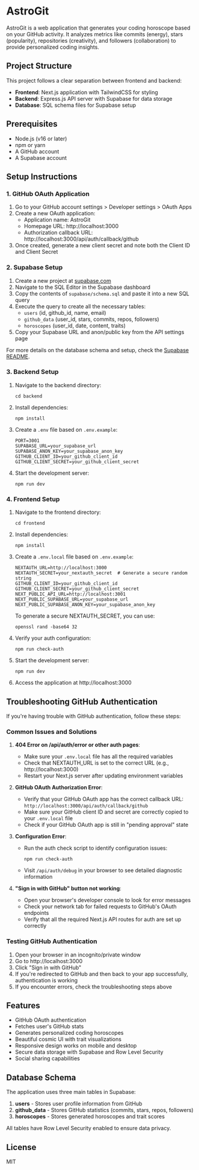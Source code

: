 # AstroGit

AstroGit is a web application that generates your coding horoscope based on your GitHub activity. It analyzes metrics like commits (energy), stars (popularity), repositories (creativity), and followers (collaboration) to provide personalized coding insights.

## Project Structure

This project follows a clear separation between frontend and backend:

- **Frontend**: Next.js application with TailwindCSS for styling
- **Backend**: Express.js API server with Supabase for data storage
- **Database**: SQL schema files for Supabase setup

## Prerequisites

- Node.js (v16 or later)
- npm or yarn
- A GitHub account
- A Supabase account

## Setup Instructions

### 1. GitHub OAuth Application

1. Go to your GitHub account settings > Developer settings > OAuth Apps
2. Create a new OAuth application:
   - Application name: AstroGit
   - Homepage URL: http://localhost:3000
   - Authorization callback URL: http://localhost:3000/api/auth/callback/github
3. Once created, generate a new client secret and note both the Client ID and Client Secret

### 2. Supabase Setup

1. Create a new project at [supabase.com](https://supabase.com)
2. Navigate to the SQL Editor in the Supabase dashboard
3. Copy the contents of `supabase/schema.sql` and paste it into a new SQL query
4. Execute the query to create all the necessary tables:
   - `users` (id, github_id, name, email)
   - `github_data` (user_id, stars, commits, repos, followers)
   - `horoscopes` (user_id, date, content, traits)
5. Copy your Supabase URL and anon/public key from the API settings page

For more details on the database schema and setup, check the [Supabase README](./supabase/README.md).

### 3. Backend Setup

1. Navigate to the backend directory:
   ```
   cd backend
   ```

2. Install dependencies:
   ```
   npm install
   ```

3. Create a `.env` file based on `.env.example`:
   ```
   PORT=3001
   SUPABASE_URL=your_supabase_url
   SUPABASE_ANON_KEY=your_supabase_anon_key
   GITHUB_CLIENT_ID=your_github_client_id
   GITHUB_CLIENT_SECRET=your_github_client_secret
   ```

4. Start the development server:
   ```
   npm run dev
   ```

### 4. Frontend Setup

1. Navigate to the frontend directory:
   ```
   cd frontend
   ```

2. Install dependencies:
   ```
   npm install
   ```

3. Create a `.env.local` file based on `.env.example`:
   ```
   NEXTAUTH_URL=http://localhost:3000
   NEXTAUTH_SECRET=your_nextauth_secret  # Generate a secure random string
   GITHUB_CLIENT_ID=your_github_client_id
   GITHUB_CLIENT_SECRET=your_github_client_secret
   NEXT_PUBLIC_API_URL=http://localhost:3001
   NEXT_PUBLIC_SUPABASE_URL=your_supabase_url
   NEXT_PUBLIC_SUPABASE_ANON_KEY=your_supabase_anon_key
   ```

   To generate a secure NEXTAUTH_SECRET, you can use:
   ```
   openssl rand -base64 32
   ```

4. Verify your auth configuration:
   ```
   npm run check-auth
   ```

5. Start the development server:
   ```
   npm run dev
   ```

6. Access the application at http://localhost:3000

## Troubleshooting GitHub Authentication

If you're having trouble with GitHub authentication, follow these steps:

### Common Issues and Solutions

1. **404 Error on /api/auth/error or other auth pages**:
   - Make sure your `.env.local` file has all the required variables
   - Check that NEXTAUTH_URL is set to the correct URL (e.g., http://localhost:3000)
   - Restart your Next.js server after updating environment variables

2. **GitHub OAuth Authorization Error**:
   - Verify that your GitHub OAuth app has the correct callback URL: `http://localhost:3000/api/auth/callback/github`
   - Make sure your GitHub client ID and secret are correctly copied to your `.env.local` file
   - Check if your GitHub OAuth app is still in "pending approval" state

3. **Configuration Error**:
   - Run the auth check script to identify configuration issues:
     ```
     npm run check-auth
     ```
   - Visit `/api/auth/debug` in your browser to see detailed diagnostic information

4. **"Sign in with GitHub" button not working**:
   - Open your browser's developer console to look for error messages
   - Check your network tab for failed requests to GitHub's OAuth endpoints
   - Verify that all the required Next.js API routes for auth are set up correctly

### Testing GitHub Authentication

1. Open your browser in an incognito/private window
2. Go to http://localhost:3000
3. Click "Sign in with GitHub"
4. If you're redirected to GitHub and then back to your app successfully, authentication is working
5. If you encounter errors, check the troubleshooting steps above

## Features

- GitHub OAuth authentication
- Fetches user's GitHub stats
- Generates personalized coding horoscopes
- Beautiful cosmic UI with trait visualizations
- Responsive design works on mobile and desktop
- Secure data storage with Supabase and Row Level Security
- Social sharing capabilities

## Database Schema

The application uses three main tables in Supabase:

1. **users** - Stores user profile information from GitHub
2. **github_data** - Stores GitHub statistics (commits, stars, repos, followers)
3. **horoscopes** - Stores generated horoscopes and trait scores

All tables have Row Level Security enabled to ensure data privacy.

## License

MIT